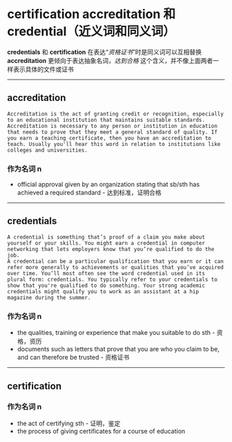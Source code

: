 # certification accreditation 和 credential（近义词和同义词）
**credentials** 和 **certification** 在表达“*资格证书*”时是同义词可以互相替换
**accreditation** 更倾向于表达抽象名词，*达到合格* 这个含义，并不像上面两者一样表示具体的文件或证书

---
## accreditation

```
Accreditation is the act of granting credit or recognition, especially to an educational institution that maintains suitable standards.
Accreditation is necessary to any person or institution in education that needs to prove that they meet a general standard of quality. If you earn a teaching certificate, then you have an accreditation to teach. Usually you'll hear this word in relation to institutions like colleges and universities.
```
### 作为名词 n
- official approval given by an organization stating that sb/sth has achieved a required standard - 达到标准，证明合格

---
## credentials

```
A credential is something that’s proof of a claim you make about yourself or your skills. You might earn a credential in computer networking that lets employers know that you’re qualified to do the job.
A credential can be a particular qualification that you earn or it can refer more generally to achievements or qualities that you’ve acquired over time. You’ll most often see the word credential used in its plural form: credentials. You typically refer to your credentials to show that you're qualified to do something. Your strong academic credentials might qualify you to work as an assistant at a hip magazine during the summer.
```
### 作为名词 n
- the qualities, training or experience that make you suitable to do sth - 资格，资历
- documents such as letters that prove that you are who you claim to be, and can therefore be trusted - 资格证书
---
## certification
### 作为名词 n
- the act of certifying sth - 证明，鉴定
- the process of giving certificates for a course of education 